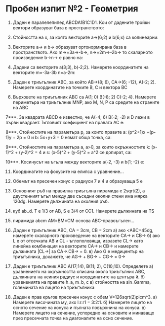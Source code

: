 # Пробен изпит №2 - Геометрия
1. Даден е паралелепипед ABCDA1B1C1D1. Кои от дадените тройки вектори образуват база в пространството:

2. Стойността на x, за която векторите a->(6;2) и b(6;x) са колинеарни:

3. Векторите a-> и b-> образуват ортонормирана база в пространството. Ако m->=3a->-b->, n->=2m->-2b-> то скаларното произведение b->n-> е равно на:

4. Дадени са векторите a(3;3), b(-2;2). Намерете координатите на векторите m=-3a-3b n=a-2m:

5. Даден е триъгълник ABC, за който AB->(8; 6), CA->(6; -12), A(-2; 2). Намерете координатите на точките B, C и вектора BC

6. Върховете на триъгълник ABC са А(1; 0) B(-8; 2) C(-2; 4). Намерете периметъра на триъгълник MNP, ако M, N, P са средите на страните на ABC

7***. За квадрата ABCD е известно, че A(-4; 6) B(-2; -2) и D лежи в първи квадрант. Ъгловият коефициент на правата AC е: 

8***. Стойностите на параметъра p, за които правите a: (p^2+1)x +(p-1)y + 2p = 0 и b: 5x+y+3 = 0 нямат обща точка, са:

9***. Стойностите на параметъра а, а>0, за които окръжностите k: (x-1)^2 + (y-2)^2 = 4 и s: (x-5)^2 + (y-5)^2 = a^2 се допират, са: 

10***. Косинусът на ъгъла между векторите а(-2, -3) и b(1; -2) е: 


11. Координатите на фокусите на елипса с уравнение...

12. Обемът на пресечен конус с радиуси 7 и 4 и образуваща 5 е

13. Основният ръб на правилна триъгълна пирамида е 2sqrt(2), а двустенният ъгъл между две съседни околни стени има мярка 120dg. Намерете дължината на околния ръб.

14. куб ab..d. Т е 1/3 от AB, S е 3/4 от CC1. Намерете дължината на TS

15. пирамида abcm АМ=BM=CM основа ABC-правоъгълен...



16. Даден е триъгълник ABC, CA = 3cm, CB = 2cm
    а) ако <ABC=45dg, намерете скаларното произведение на векторите CA-> и CB->
    б) ако L е от отсечката AB и CL - ъглополовяща, изразете CL-> като линейна комбинация на векторите CA-> и CB-> и намерете дължината |CL->| за CA->.CB-> = 0.
    в) Ако G е медицентър на триъгълника, докажете, че AG-> + BG-> + CG-> = 0->

17. Даден е триъгълник ABC А(17;14), B(11; 2), C(10;10). Определете 
    а) уравнението на окръжността описана около триъгълник ABC, дължината на неиния радиус и координатите на центъра й.
    б) уравненията на правите h_a, m_b, c
    в) стойността на sin_Gamma, големината на лицето на триъгълника

18. Даден е прав кръгов пресечен конус с обем V=126sqrt(2)picm^3.
    а) Намерете височината му, ако l:r:r1 = 3:2:1.
    б) Намерете лицето на осното сечение на конуса и пълната повърхнина на конуса.
    в) Намерете лицето на сечение, успоредно на основите и минаващо през пресечната точка на диагоналите на осно сечение. 
